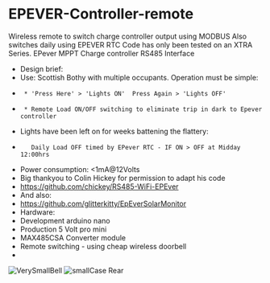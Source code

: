 # EPEVER-Controller-remote
Wireless remote to switch charge controller output using MODBUS
Also switches daily using EPEVER RTC
Code has only been tested on an XTRA Series.
EPever MPPT Charge controller RS485 Interface
 *  Design brief:
 *   Use: Scottish Bothy with multiple occupants. Operation must be simple:  
 *      * 'Press Here' > 'Lights ON'  Press Again > 'Lights OFF'
 *      * Remote Load ON/OFF switching to eliminate trip in dark to Epever controller   
 *   Lights have been left on for weeks battening the flattery:
 *        Daily Load OFF timed by EPever RTC - IF ON > OFF at Midday 12:00hrs
 *   Power consumption: <1mA@12Volts  
 *  Big thankyou to Colin Hickey for permission to adapt his code
 *  https://github.com/chickey/RS485-WiFi-EPEver
 *  And also:
 *  https://github.com/glitterkitty/EpEverSolarMonitor 
 *  Hardware:
 *    Development arduino nano  
 *    Production 5 Volt pro mini
 *    MAX485CSA Converter module  
 *    Remote switching -  using cheap wireless doorbell 
 *    
 
 
![VerySmallBell](https://user-images.githubusercontent.com/30367667/211414502-df63461b-1d76-4c96-a9c1-698f55d002bc.png)
![smallCase Rear](https://user-images.githubusercontent.com/30367667/211414531-66b0d02b-7a34-4935-a7f1-2a94e6bc41b9.png)
